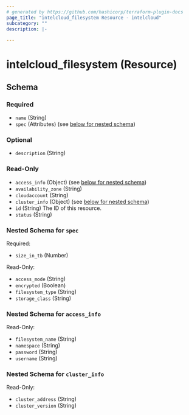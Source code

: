 ```yaml
---
# generated by https://github.com/hashicorp/terraform-plugin-docs
page_title: "intelcloud_filesystem Resource - intelcloud"
subcategory: ""
description: |-
  
---
```


# intelcloud_filesystem (Resource)





<!-- schema generated by tfplugindocs -->
## Schema

### Required

- `name` (String)
- `spec` (Attributes) (see [below for nested schema](#nestedatt--spec))

### Optional

- `description` (String)

### Read-Only

- `access_info` (Object) (see [below for nested schema](#nestedatt--access_info))
- `availability_zone` (String)
- `cloudaccount` (String)
- `cluster_info` (Object) (see [below for nested schema](#nestedatt--cluster_info))
- `id` (String) The ID of this resource.
- `status` (String)

<a id="nestedatt--spec"></a>
### Nested Schema for `spec`

Required:

- `size_in_tb` (Number)

Read-Only:

- `access_mode` (String)
- `encrypted` (Boolean)
- `filesystem_type` (String)
- `storage_class` (String)


<a id="nestedatt--access_info"></a>
### Nested Schema for `access_info`

Read-Only:

- `filesystem_name` (String)
- `namespace` (String)
- `password` (String)
- `username` (String)


<a id="nestedatt--cluster_info"></a>
### Nested Schema for `cluster_info`

Read-Only:

- `cluster_address` (String)
- `cluster_version` (String)
